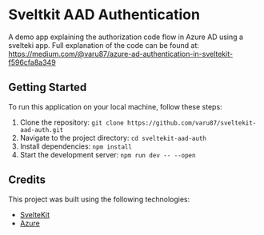 # Sveltkit AAD Authentication

A demo app explaining the authorization code flow in Azure AD using a svelteki app.
Full explanation of the code can be found at: https://medium.com/@varu87/azure-ad-authentication-in-sveltekit-f596cfa8a349

## Getting Started

To run this application on your local machine, follow these steps:

1. Clone the repository: `git clone https://github.com/varu87/sveltekit-aad-auth.git`
2. Navigate to the project directory: `cd sveltekit-aad-auth`
3. Install dependencies: `npm install`
4. Start the development server: `npm run dev -- --open`

## Credits

This project was built using the following technologies:

- [SvelteKit](https://kit.svelte.dev/)
- [Azure](https://www.npmjs.com/package/@azure/msal-node)
